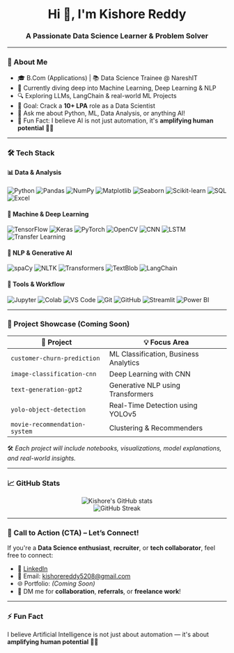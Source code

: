 <h1 align="center">Hi 👋, I'm Kishore Reddy</h1>
<h3 align="center">A Passionate Data Science Learner & Problem Solver</h3>

---

### 🚀 About Me

- 🎓 B.Com (Applications) | 📚 Data Science Trainee @ NareshIT  
- 🌱 Currently diving deep into Machine Learning, Deep Learning & NLP  
- 🔍 Exploring LLMs, LangChain & real-world ML Projects  
- 🎯 Goal: Crack a **10+ LPA** role as a Data Scientist  
- 💬 Ask me about Python, ML, Data Analysis, or anything AI!  
- 🧠 Fun Fact: I believe AI is not just automation, it's **amplifying human potential** 🧠💡

---

### 🛠 Tech Stack

#### 📊 Data & Analysis  
![Python](https://img.shields.io/badge/Python-3776AB?style=for-the-badge&logo=python&logoColor=white)
![Pandas](https://img.shields.io/badge/Pandas-150458?style=for-the-badge&logo=pandas&logoColor=white)
![NumPy](https://img.shields.io/badge/NumPy-013243?style=for-the-badge&logo=numpy&logoColor=white)
![Matplotlib](https://img.shields.io/badge/Matplotlib-11557C?style=for-the-badge&logo=matplotlib&logoColor=white)
![Seaborn](https://img.shields.io/badge/Seaborn-2D7188?style=for-the-badge)
![Scikit-learn](https://img.shields.io/badge/Scikit--learn-F7931E?style=for-the-badge&logo=scikit-learn&logoColor=white)
![SQL](https://img.shields.io/badge/SQL-4479A1?style=for-the-badge&logo=mysql&logoColor=white)
![Excel](https://img.shields.io/badge/Excel-217346?style=for-the-badge&logo=microsoft-excel&logoColor=white)

#### 🧠 Machine & Deep Learning  
![TensorFlow](https://img.shields.io/badge/TensorFlow-FF6F00?style=for-the-badge&logo=tensorflow&logoColor=white)
![Keras](https://img.shields.io/badge/Keras-D00000?style=for-the-badge&logo=keras&logoColor=white)
![PyTorch](https://img.shields.io/badge/PyTorch-EE4C2C?style=for-the-badge&logo=pytorch&logoColor=white)
![OpenCV](https://img.shields.io/badge/OpenCV-5C3EE8?style=for-the-badge&logo=opencv&logoColor=white)
![CNN](https://img.shields.io/badge/CNN-FF6F91?style=for-the-badge)
![LSTM](https://img.shields.io/badge/LSTM-0066A1?style=for-the-badge)
![Transfer Learning](https://img.shields.io/badge/Transfer%20Learning-8E44AD?style=for-the-badge)

#### 💬 NLP & Generative AI  
![spaCy](https://img.shields.io/badge/spaCy-09A3D5?style=for-the-badge)
![NLTK](https://img.shields.io/badge/NLTK-91DC5A?style=for-the-badge)
![Transformers](https://img.shields.io/badge/Transformers-Huggingface-yellow?style=for-the-badge)
![TextBlob](https://img.shields.io/badge/TextBlob-FF8C00?style=for-the-badge)
![LangChain](https://img.shields.io/badge/LangChain-000000?style=for-the-badge)

#### 🧰 Tools & Workflow  
![Jupyter](https://img.shields.io/badge/Jupyter-F37626?style=for-the-badge&logo=jupyter&logoColor=white)
![Colab](https://img.shields.io/badge/Colab-F9AB00?style=for-the-badge&logo=google-colab&logoColor=white)
![VS Code](https://img.shields.io/badge/VS%20Code-007ACC?style=for-the-badge&logo=visual-studio-code&logoColor=white)
![Git](https://img.shields.io/badge/Git-F05032?style=for-the-badge&logo=git&logoColor=white)
![GitHub](https://img.shields.io/badge/GitHub-181717?style=for-the-badge&logo=github&logoColor=white)
![Streamlit](https://img.shields.io/badge/Streamlit-FF4B4B?style=for-the-badge&logo=streamlit&logoColor=white)
![Power BI](https://img.shields.io/badge/Power%20BI-F2C811?style=for-the-badge&logo=powerbi&logoColor=black)

---

### 📂 Project Showcase (Coming Soon)

| 📁 Project | 💡 Focus Area |
|-----------|----------------|
| `customer-churn-prediction` | ML Classification, Business Analytics |
| `image-classification-cnn` | Deep Learning with CNN |
| `text-generation-gpt2` | Generative NLP using Transformers |
| `yolo-object-detection` | Real-Time Detection using YOLOv5 |
| `movie-recommendation-system` | Clustering & Recommenders |

🛠️ *Each project will include notebooks, visualizations, model explanations, and real-world insights.*

---

### 📈 GitHub Stats

<p align="center">
  <img src="https://github-readme-stats.vercel.app/api?username=kishorereddy-ai&show_icons=true&theme=react" alt="Kishore's GitHub stats" />
  <br/>
  <img src="https://github-readme-streak-stats.herokuapp.com/?user=kishorereddy-ai&theme=react" alt="GitHub Streak" />
</p>

---

### 📣 Call to Action (CTA) – Let’s Connect!

If you're a **Data Science enthusiast**, **recruiter**, or **tech collaborator**, feel free to connect:

- 🔗 [LinkedIn](https://www.linkedin.com/in/kishorereddy)
- 📧 Email: kishorereddy5208@gmail.com  
- 🌐 Portfolio: *(Coming Soon)*  
- 💬 DM me for **collaboration**, **referrals**, or **freelance work**!

---

### ⚡ Fun Fact  
I believe Artificial Intelligence is not just about automation — it's about **amplifying human potential** 🧠💡
